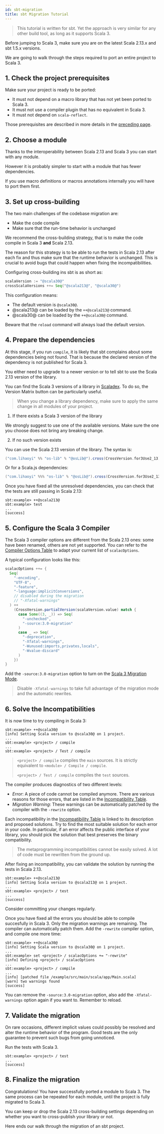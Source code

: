 ```yaml
---
id: sbt-migration
title: sbt Migration Tutorial
---
```


> This tutorial is written for sbt.
> Yet the approach is very similar for any other build tool, as long as it supports Scala 3.

Before jumping to Scala 3, make sure you are on the latest Scala 2.13.x and sbt 1.5.x versions.

We are going to walk through the steps required to port an entire project to Scala 3.

## 1. Check the project prerequisites

Make sure your project is ready to be ported:
- It must not depend on a macro library that has not yet been ported to Scala 3.
- It must not use a compiler plugin that has no equivalent in Scala 3.
- It must not depend on `scala-reflect`.

Those prerequisites are described in more details in the [preceding page](prerequisites.md).
## 2. Choose a module

Thanks to the interoperability between Scala 2.13 and Scala 3 you can start with any module.

However it is probably simpler to start with a module that has fewer dependencies.

If you use macro definitions or macros annotations internally you will have to port them first.

## 3. Set up cross-building

The two main challenges of the codebase migration are:
- Make the code compile
- Make sure that the run-time behavior is unchanged

We recommend the cross-building strategy, that is to make the code compile in Scala 3 **and** Scala 2.13.

The reason for this strategy is to be able to run the tests in Scala 2.13 after each fix and thus make sure that the runtime behavior is unchanged.
This is crucial to avoid bugs that could happen when fixing the incompatibilities.

Configuring cross-building ins sbt is as short as:

```scala
scalaVersion := "@scala30@"
crossScalaVersions ++= Seq("@scala213@", "@scala30@")
```

This configuration means:
- The default version is `@scala30@`.
- @scala213@ can be loaded by the `++@scala213@` command.
- @scala30@ can be loaded by the `++@scala30@` command.

Beware that the `reload` command will always load the default version.

## 4. Prepare the dependencies

At this stage, if you run `compile`, it is likely that sbt complains about some dependencies being not found.
That is because the declared version of the dependency is not published for Scala 3.

You either need to upgrade to a newer version or to tell sbt to use the Scala 2.13 version of the library.

You can find the Scala 3 versions of a library in [Scaladex](https://index.scala-lang.org/). To do so, the Version Matrix button can be particularly useful.

> When you change a library dependency, make sure to apply the same change in all modules of your project.

1. If there exists a Scala 3 version of the library

We strongly suggest to use one of the available versions.
Make sure the one you choose does not bring any breaking change.

2. If no such version exists

You can use the Scala 2.13 version of the library. The syntax is:

```scala
("com.lihaoyi" %% "os-lib" % "@osLib@").cross(CrossVersion.for3Use2_13)
```

Or for a Scala.js dependencies:

```scala
("com.lihaoyi" %%% "os-lib" % "@osLib@").cross(CrossVersion.for3Use2_13)
```

Once you have fixed all the unresolved dependencies, you can check that the tests are still passing in Scala 2.13:
```text
sbt:example> ++@scala213@
sbt:example> test
...
[success]
```
## 5. Configure the Scala 3 Compiler

The Scala 3 compiler options are different from the Scala 2.13 ones: some have been renamed, others are not yet supported.
You can refer to the [Compiler Options Table](../compiler-options/compiler-options-table.md) to adapt your current list of `scalacOptions`.

A typical configuration looks like this:
```scala
scalacOptions ++= {
  Seq(
    "-encoding",
    "UTF-8",
    "-feature",
    "-language:implicitConversions",
    // disabled during the migration
    // "-Xfatal-warnings"
  ) ++ 
    (CrossVersion.partialVersion(scalaVersion.value) match {
      case Some((3, _)) => Seq(
        "-unchecked",
        "-source:3.0-migration"
      )
      case _ => Seq(
        "-deprecation",
        "-Xfatal-warnings",
        "-Wunused:imports,privates,locals",
        "-Wvalue-discard"
      )
    })
}
```

Add the `-source:3.0-migration` option to turn on the [Scala 3 Migration Mode](../tooling/scala-3-migration-mode.md).   

> Disable `-Xfatal-warnings` to take full advantage of the migration mode and the automatic rewrites.

## 6. Solve the Incompatibilities

It is now time to try compiling in Scala 3:

```text
sbt:example> ++@scala30@
[info] Setting Scala version to @scala30@ on 1 project.
...
sbt:example> <project> / compile
...
sbt:example> <project> / Test / compile
```

> `<project> / compile` compiles the `main` sources.
> It is strictly equivalent to `<module> / Compile / compile`.
>
> `<project> / Test / compile` compiles the `test` sources.

The compiler produces diagnostics of two different levels:
- *Error*: A piece of code cannot be compiled anymore.
There are various reasons for those errors, that are listed in the [Incompatibility Table](../incompatibilities/incompatibility-table.md).
- *Migration Warning*: These warnings can be automatically patched by the compiler with the `-rewrite` option.

Each incompatibility in the [Incompatibility Table](../incompatibilities/incompatibility-table.md) is linked to its description and proposed solutions.
Try to find the most suitable solution for each error in your code.
In particular, if an error affects the public interface of your library, you should pick the solution that best preserves the binary compatibility.

> The metaprogramming incompatibilities cannot be easily solved.
> A lot of code must be rewritten from the ground up.

After fixing an incompatibility, you can validate the solution by running the tests in Scala 2.13.

```text
sbt:example> ++@scala213@
[info] Setting Scala version to @scala213@ on 1 project.
...
sbt:example> <project> / test
...
[success]
```

Consider committing your changes regularly.

Once you have fixed all the errors you should be able to compile succesfully in Scala 3.
Only the migration warnings are remaining.
The compiler can automatically patch them.
Add the `-rewrite` compiler option, and compile one more time:

```text
sbt:example> ++@scala30@
[info] Setting Scala version to @scala30@ on 1 project.
...
sbt:example> set <project> / scalacOptions += "-rewrite"
[info] Defining <project> / scalacOptions
...
sbt:example> <project> / compile
...
[info] [patched file /example/src/main/scala/app/Main.scala]
[warn] two warnings found
[success]
```

You can remove the `-source:3.0-migration` option, also add the `-Xfatal-warnings` option again if you want to.
Remember to reload.

## 7. Validate the migration

On rare occasions, different implicit values could possibly be resolved and alter the runtime behavior of the program.
Good tests are the only guarantee to prevent such bugs from going unnoticed.

Run the tests with Scala 3.

```text
sbt:example> <project> / test
...
[success]
```

## 8. Finalize the migration

Congratulations! You have successfully ported a module to Scala 3.
The same process can be repeated for each module, until the project is fully migrated to Scala 3.

You can keep or drop the Scala 2.13 cross-building settings depending on whether you want to cross-publish your library or not.

Here ends our walk through the migration of an sbt project.
